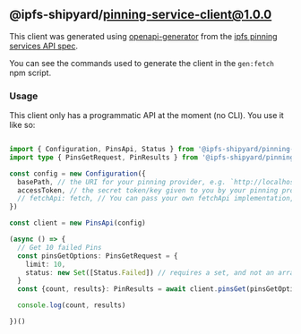 ## @ipfs-shipyard/pinning-service-client@1.0.0

This client was generated using [openapi-generator](https://github.com/OpenAPITools/openapi-generator) from the [ipfs pinning services API spec](https://raw.githubusercontent.com/ipfs/pinning-services-api-spec/main/ipfs-pinning-service.yaml).

You can see the commands used to generate the client in the `gen:fetch` npm script.

### Usage

This client only has a programmatic API at the moment (no CLI). You use it like so:

```ts

import { Configuration, PinsApi, Status } from '@ipfs-shipyard/pinning-service-client'
import type { PinsGetRequest, PinResults } from '@ipfs-shipyard/pinning-service-client'

const config = new Configuration({
  basePath, // the URI for your pinning provider, e.g. `http://localhost:3000`
  accessToken, // the secret token/key given to you by your pinning provider
  // fetchApi: fetch, // You can pass your own fetchApi implementation, but we use fetch-ponyfill by default.
})

const client = new PinsApi(config)

(async () => {
  // Get 10 failed Pins
  const pinsGetOptions: PinsGetRequest = {
    limit: 10,
    status: new Set([Status.Failed]) // requires a set, and not an array
  }
  const {count, results}: PinResults = await client.pinsGet(pinsGetOptions)

  console.log(count, results)

})()

```
